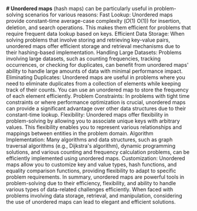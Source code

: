 **# Unordered maps** (hash maps) can be particularly useful in problem-solving scenarios for various reasons:
Fast Lookup: Unordered maps provide constant-time average-case complexity (𝑂(1)
O(1)) for insertion, deletion, and search operations. This makes them efficient for problems that require frequent data lookup based on keys.
Efficient Data Storage: When solving problems that involve storing and retrieving key-value pairs, unordered maps offer efficient storage and retrieval mechanisms due to their hashing-based implementation.
Handling Large Datasets: Problems involving large datasets, such as counting frequencies, tracking occurrences, or checking for duplicates, can benefit from unordered maps' ability to handle large amounts of data with minimal performance impact.
Eliminating Duplicates: Unordered maps are useful in problems where you need to eliminate duplicates from a collection of elements while keeping track of their counts. You can use an unordered map to store the frequency of each element efficiently.
Problem Constraints: In problems with tight time constraints or where performance optimization is crucial, unordered maps can provide a significant advantage over other data structures due to their constant-time lookup.
Flexibility: Unordered maps offer flexibility in problem-solving by allowing you to associate unique keys with arbitrary values. This flexibility enables you to represent various relationships and mappings between entities in the problem domain.
Algorithm Implementation: Many algorithms and data structures, such as graph traversal algorithms (e.g., Dijkstra's algorithm), dynamic programming solutions, and various counting and frequency calculation problems, can be efficiently implemented using unordered maps.
Customization: Unordered maps allow you to customize key and value types, hash functions, and equality comparison functions, providing flexibility to adapt to specific problem requirements.
In summary, unordered maps are powerful tools in problem-solving due to their efficiency, flexibility, and ability to handle various types of data-related challenges efficiently. When faced with problems involving data storage, retrieval, and manipulation, considering the use of unordered maps can lead to elegant and efficient solutions.

